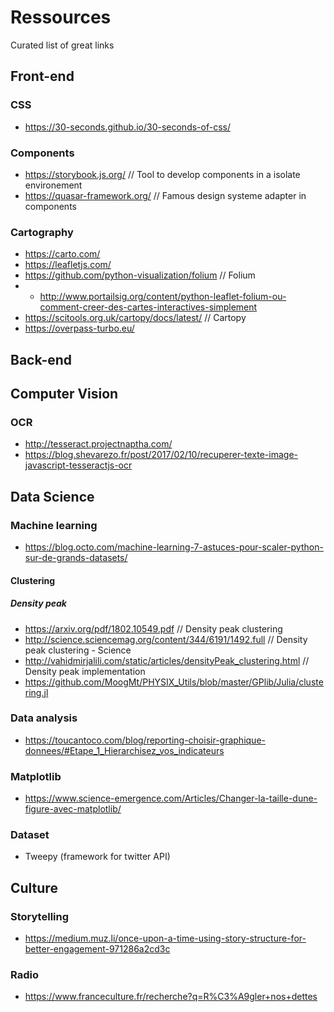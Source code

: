 # Ressources

Curated list of great links


## Front-end

### CSS

- https://30-seconds.github.io/30-seconds-of-css/

### Components

- https://storybook.js.org/   // Tool to develop components in a isolate environement
- https://quasar-framework.org/ // Famous design systeme adapter in components

### Cartography

- https://carto.com/
- https://leafletjs.com/
- https://github.com/python-visualization/folium // Folium
- - http://www.portailsig.org/content/python-leaflet-folium-ou-comment-creer-des-cartes-interactives-simplement 
- https://scitools.org.uk/cartopy/docs/latest/ // Cartopy
- https://overpass-turbo.eu/ 

## Back-end

## Computer Vision

### OCR

- http://tesseract.projectnaptha.com/
- https://blog.shevarezo.fr/post/2017/02/10/recuperer-texte-image-javascript-tesseractjs-ocr

## Data Science

### Machine learning
- https://blog.octo.com/machine-learning-7-astuces-pour-scaler-python-sur-de-grands-datasets/

#### Clustering
##### Density peak
- https://arxiv.org/pdf/1802.10549.pdf // Density peak clustering 
- http://science.sciencemag.org/content/344/6191/1492.full // Density peak clustering - Science
- http://vahidmirjalili.com/static/articles/densityPeak_clustering.html // Density peak implementation
- https://github.com/MoogMt/PHYSIX_Utils/blob/master/GPlib/Julia/clustering.jl

### Data analysis
- https://toucantoco.com/blog/reporting-choisir-graphique-donnees/#Etape_1_Hierarchisez_vos_indicateurs

### Matplotlib
- https://www.science-emergence.com/Articles/Changer-la-taille-dune-figure-avec-matplotlib/

### Dataset
- Tweepy (framework for twitter API)

## Culture

### Storytelling
- https://medium.muz.li/once-upon-a-time-using-story-structure-for-better-engagement-971286a2cd3c

### Radio
- https://www.franceculture.fr/recherche?q=R%C3%A9gler+nos+dettes
